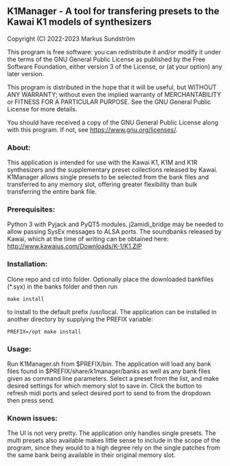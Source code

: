 ## K1Manager - A tool for transfering presets to the Kawai K1 models of synthesizers
Copyright (C) 2022-2023  Markus Sundström

This program is free software: you can redistribute it and/or modify
it under the terms of the GNU General Public License as published by
the Free Software Foundation, either version 3 of the License, or
(at your option) any later version.

This program is distributed in the hope that it will be useful,
but WITHOUT ANY WARRANTY; without even the implied warranty of
MERCHANTABILITY or FITNESS FOR A PARTICULAR PURPOSE.  See the
GNU General Public License for more details.

You should have received a copy of the GNU General Public License
along with this program.  If not, see <https://www.gnu.org/licenses/>.

### About:
This application is intended for use with the Kawai K1, K1M and K1R synthesizers and the supplementary preset collections released by Kawai. K1Manager allows single presets to be selected from the bank files and transferred to any memory slot, offering greater flexibility than bulk transferring the entire bank file.

### Prerequisites:
Python 3 with Pyjack and PyQT5 modules.
j2amidi_bridge may be needed to allow passing SysEx messages to ALSA ports.
The soundbanks released by Kawai, which at the time of writing can be obtained here: http://www.kawaius.com/Downloads/K-1/K1.ZIP

### Installation:
Clone repo and cd into folder.
Optionally place the downloaded bankfiles (*.syx) in the banks folder and then run

`make install`

to install to the default prefix /usr/local. The application can be installed in another directory by supplying the PREFIX variable:

`PREFIX=/opt make install`

### Usage:
Run K1Manager.sh from $PREFIX/bin. The application will load any bank files found in $PREFIX/share/k1manager/banks as well as any bank files given as command line parameters. Select a preset from the list, and make desired settings for which memory slot to save in. Click the button to refresh midi ports and select desired port to send to from the dropdown then press send.

### Known issues:
The UI is not very pretty.
The application only handles single presets. The multi presets also available makes little sense to include in the scope of the program, since they would to a high degree rely on the single patches from the same bank being available in their original memory slot.
